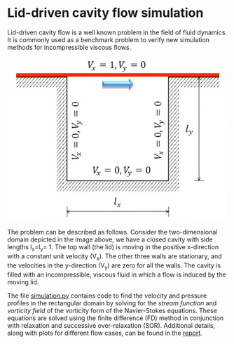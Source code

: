 # Lid-driven cavity flow simulation

Lid-driven cavity flow is a well known problem in the field of fluid dynamics. It is commonly used as a benchmark problem to verify new simulation methods for incompressible viscous flows. 

<img src="lid-driven-cavity-flow.jpg" width="500">

The problem can be described as follows. Consider the two-dimensional domain depicted in the image above, we have a closed cavity with side lengths l<sub>x</sub>=l<sub>y</sub>= 1. The top wall (the lid) is moving in the positive x-direction with a constant unit velocity (V<sub>x</sub>). The other three walls are stationary, and the velocities in the y-direction (V<sub>y</sub>) are zero for all the walls. The cavity is filled with an incompressible, viscous fluid in which a flow is induced by the moving lid.

The file [simulation.py](simulation.py) contains code to find the velocity and pressure profiles in the rectangular domain by solving for the _stream function_ and _vorticity field_ of the vorticity form of the Navier-Stokes equations. These equations are solved using the finite difference (FD) method in conjunction with relaxation and successive over-relaxation (SOR). Additional details, along with plots for different flow cases, can be found in the [report](report.pdf).
